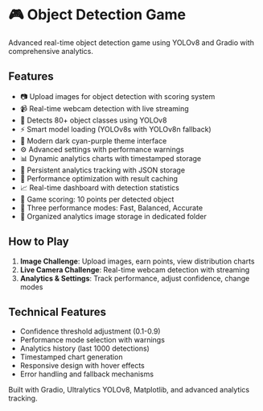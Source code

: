 # 🎮 Object Detection Game

Advanced real-time object detection game using YOLOv8 and Gradio with comprehensive analytics.

## Features
- 📷 Upload images for object detection with scoring system
- 📹 Real-time webcam detection with live streaming
- 🎯 Detects 80+ object classes using YOLOv8
- ⚡ Smart model loading (YOLOv8s with YOLOv8n fallback)
- 🎨 Modern dark cyan-purple theme interface
- ⚙️ Advanced settings with performance warnings
- 📊 Dynamic analytics charts with timestamped storage
- 💾 Persistent analytics tracking with JSON storage
- 🚀 Performance optimization with result caching
- 📈 Real-time dashboard with detection statistics
- 🎪 Game scoring: 10 points per detected object
- 🔧 Three performance modes: Fast, Balanced, Accurate
- 📁 Organized analytics image storage in dedicated folder

## How to Play
1. **Image Challenge**: Upload images, earn points, view distribution charts
2. **Live Camera Challenge**: Real-time webcam detection with streaming
3. **Analytics & Settings**: Track performance, adjust confidence, change modes

## Technical Features
- Confidence threshold adjustment (0.1-0.9)
- Performance mode selection with warnings
- Analytics history (last 1000 detections)
- Timestamped chart generation
- Responsive design with hover effects
- Error handling and fallback mechanisms

Built with Gradio, Ultralytics YOLOv8, Matplotlib, and advanced analytics tracking.
